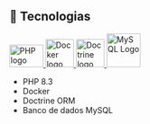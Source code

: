 ## 🚀 Tecnologias

<div>

<a href="https://www.php.net/" title="PHP" target="_blank">

<img src="https://www.zettaomnis.net.br/portal/images/zost/ourproducts/php/php.png" height="40px" width="60px"  alt="PHP logo"/>

</a>

<a href="https://www.docker.com/" title="Docker" target="_blank">

<img src="https://www.mundodocker.com.br/wp-content/uploads/2015/06/docker_facebook_share.png" height="50px" width="50px"  alt="Docker logo"/>
</a>

<a href="https://www.doctrine-project.org/" title="Zod" target="_blank">

<img src="https://www.doctrine-project.org/logos/doctrine-logo.svg" height="50px" width="50px"  alt="Doctrine logo"/>

</a>

<a href="https://www.mysql.com" title="MySQL" target="_blank">

<img src="https://www.freepnglogos.com/uploads/logo-mysql-png/logo-mysql-mysql-logo-png-transparent-svg-vector-bie-supply-2.png" height="60px" width="60px"  alt="MySQL Logo"/>
</a>

</div>

-   PHP 8.3
-   Docker
-   Doctrine ORM
-   Banco de dados MySQL
